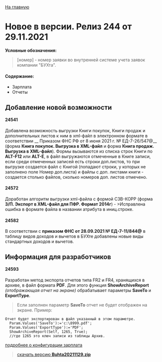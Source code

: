 ﻿[На главную](../../index.md)

# Новое  в версии. Релиз 244 от 29.11.2021

**Условные обозначения:**
 >[номер] - номер заявки во внутренней системе учета заявок компании "БУХта".

#### Содержание: 

- Зарплата
- Отчеты

## Добавление новой возможности

#### 24541
Добавлена возможность выгрузки Книги покупок, Книги продаж и дополнительных листов к ним в xml-файл в электронном формате в соответствии __ Приказом ФНС РФ от 8 июня 2021 г. № ЕД-7-26/547@__ (форма __Книга покупок. Выгрузка в XML-файл__ и форма __Книга продаж. Выгрузка в XML-файл__).
Формы вызываются из списка строк Книги по __ALT-F12__ или __ALT-E__, в файл выгружаются отмеченные в Книге записи, если среди отмеченных записей есть строки доп.листов, то при выгрузке создается файл с Книгой (попадают строки, у которых не заполнено поле Номер доп.листа) и файлы с доп. листами книги - создается столько файлов, сколько номеров доп. листов отмечено.

#### 24572
Доработан алгоритм выгрузки xml-файла с формой СЗВ-КОРР (форма __З/П. Экспорт в XML-файл для ПФР. Формат 2014г__) - >Исправлена ошибка в формате файла в названии атрибута в иниц.строке.

#### 24582
В соответствии с __приказом ФНС от 28.09.2021 № ЕД-7-11/844@__ в таблицу видов доходов и вычетов в БУХте добавлены новые виды стандартных доходов и вычетов.

## Информация для разработчиков

#### 24593
Разработан метод экспорта отчетов типа FR2 и FR4, хранящихся в архиве, в файл формата __PDF__. Для этого функция __ShowArchiveReport__ _(отображающая отчет на экране)_ обрабатывает параметры __SaveTo__ и __ExportType__.
>Если заполнен параметр __SaveTo__ отчет не будет отображен на экране. 
Пример:
```delphi
Отчет будет экспортирован в файл указанный в этом параметре.
  Param.Values('SaveTo'):='c:\8999.pdf';
  Param.Values('ExportType'):='PDF';
  ShowArchiveReport(Self, 1265, True);
  //где 1265 это ключ записи из таблицы Архив.
  ```

[подробнее о конфигурации зарплата](Стандартная_Зарплата.htm)

>[скачать версию **Buhta20211129.zip**](Buhta20211129.zip)
